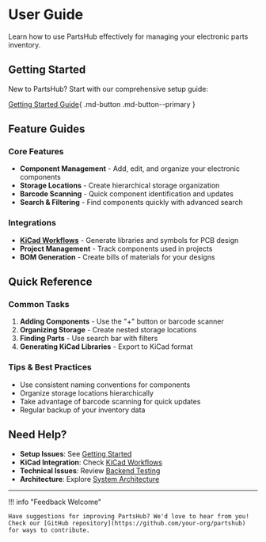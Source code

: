 # User Guide

Learn how to use PartsHub effectively for managing your electronic parts inventory.

## Getting Started

New to PartsHub? Start with our comprehensive setup guide:

[Getting Started Guide](getting-started.md){ .md-button .md-button--primary }

## Feature Guides

### Core Features
- **Component Management** - Add, edit, and organize your electronic components
- **Storage Locations** - Create hierarchical storage organization
- **Barcode Scanning** - Quick component identification and updates
- **Search & Filtering** - Find components quickly with advanced search

### Integrations
- **[KiCad Workflows](kicad-workflows.md)** - Generate libraries and symbols for PCB design
- **Project Management** - Track components used in projects
- **BOM Generation** - Create bills of materials for your designs

## Quick Reference

### Common Tasks
1. **Adding Components** - Use the "+" button or barcode scanner
2. **Organizing Storage** - Create nested storage locations
3. **Finding Parts** - Use search bar with filters
4. **Generating KiCad Libraries** - Export to KiCad format

### Tips & Best Practices
- Use consistent naming conventions for components
- Organize storage locations hierarchically
- Take advantage of barcode scanning for quick updates
- Regular backup of your inventory data

## Need Help?

- **Setup Issues**: See [Getting Started](getting-started.md)
- **KiCad Integration**: Check [KiCad Workflows](kicad-workflows.md)
- **Technical Issues**: Review [Backend Testing](../backend/testing.md)
- **Architecture**: Explore [System Architecture](../architecture/)

---

!!! info "Feedback Welcome"

    Have suggestions for improving PartsHub? We'd love to hear from you!
    Check our [GitHub repository](https://github.com/your-org/partshub) for ways to contribute.